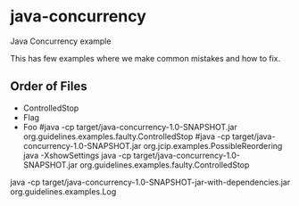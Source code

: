 # java-concurrency
Java Concurrency example

This has few examples where we make common mistakes and how to fix. 
## Order of Files
- ControlledStop
- Flag
- Foo
#java -cp target/java-concurrency-1.0-SNAPSHOT.jar org.guidelines.examples.faulty.ControlledStop
#java -cp target/java-concurrency-1.0-SNAPSHOT.jar org.jcip.examples.PossibleReordering
 java -XshowSettings
  java -cp target/java-concurrency-1.0-SNAPSHOT.jar org.guidelines.examples.faulty.ControlledStop

java -cp target/java-concurrency-1.0-SNAPSHOT-jar-with-dependencies.jar org.guidelines.examples.Log



